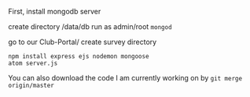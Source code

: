 First, install mongodb server

create directory /data/db
run as admin/root
`mongod`

go to our Club-Portal/
create survey directory
```npm init
npm install express ejs nodemon mongoose
atom server.js
```
You can also download the code I am currently working on by
`git merge origin/master`
